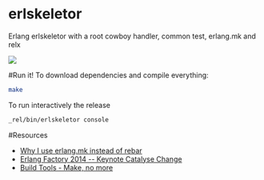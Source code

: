 erlskeletor
===============

Erlang erlskeletor with a root cowboy handler, common test, erlang.mk and relx

![](https://gs1.wac.edgecastcdn.net/8019B6/data.tumblr.com/fc0f50ca1bd995498d9ddf28c95b8fe5/tumblr_mr9nrvPZ1R1s46h7vo1_1280.jpg)


#Run it!
To download dependencies and compile everything:
```bash
make
```
 
To run interactively the release
```bash
_rel/bin/erlskeletor console 
```

#Resources

- [Why I use erlang.mk instead of rebar](https://medium.com/p/708597c0dd08)
- [Erlang Factory 2014 -- Keynote Catalyse Change](http://youtu.be/Djv4C9H9yz4)
- [Build Tools - Make, no more](http://hadihariri.com/2014/04/21/build-make-no-more/)
